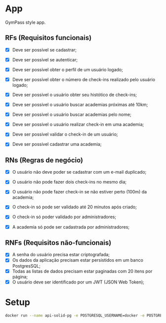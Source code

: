 # App

GymPass style app.


## RFs (Requisitos funcionais)

- [X] Deve ser possível se cadastrar;
- [X] Deve ser possível se autenticar;
- [X] Deve ser possível obter o perfil de um usuário logado;
- [X] Deve ser possível obter o número de check-ins realizado pelo usuário logado;
- [X] Deve ser possível o usuário obter seu histótico de check-ins;
- [X] Deve ser possível o usuário buscar academias próximas até 10km;
- [X] Deve ser possível o usuário buscar academias pelo nome;
- [X] Deve ser possível o usuário realizar check-in em uma academia;
- [X] Deve ser possível validar o check-in de um usuário;
- [X] Deve ser possível cadastrar uma academia;



## RNs (Regras de negócio)

- [X] O usuário não deve poder se cadastrar com um e-mail duplicado;
- [X] O usuário não pode fazer dois check-ins no mesmo dia;
- [X] O usuário não pode fazer check-in se não estiver perto (100m) da academia; 
- [X] O check-in só pode ser validado até 20 minutos após criado;
- [X] O check-in só poder validado por administradores;
- [X] A academia só pode ser cadastrada por administradores;



## RNFs (Requisitos não-funcionais)

- [X] A senha do usuário precisa estar criptografada;
- [X] Os dados da aplicação precisam estar persistidos em um banco PostgresSQL;
- [X] Todas as listas de dados precisam estar paginadas com 20 itens por página;
- [X] O usuário deve ser identificado por um JWT (JSON Web Token);

# Setup

```sh
docker run --name api-solid-pg -e POSTGRESQL_USERNAME=docker -e POSTGRESQL_PASSWORD=docker -e POSTGRESQL_DATABASE=apisolid -p 5432:5432 bitnami/postgresql:latest
```